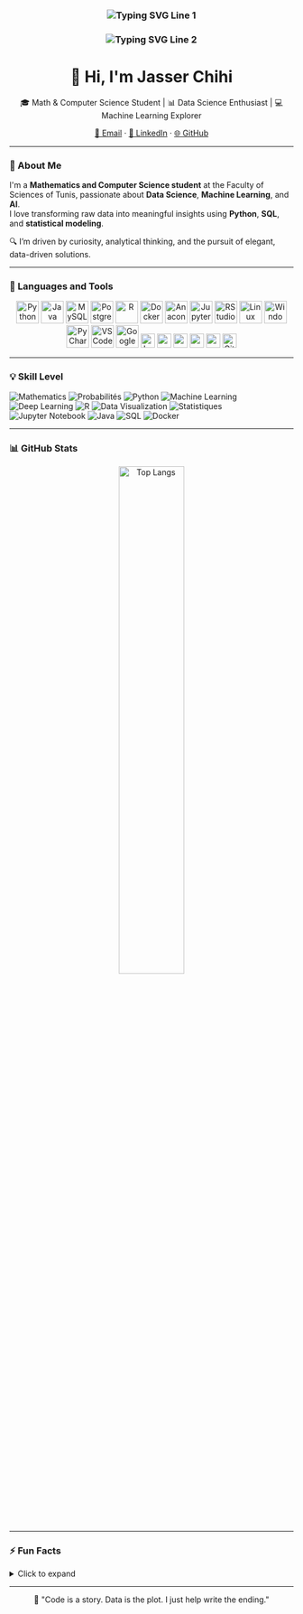 <h3 align="center">
  <img src="https://readme-typing-svg.herokuapp.com?font=Fira+Code&size=22&duration=4500&color=00BFFF&center=true&vCenter=true&width=900&height=50&lines=Aspiring+Data+Scientist+%7C+Python%2C+SQL%2C+R%2C+ML+%26+Statistical+Analysis" alt="Typing SVG Line 1" />
</h3>

<h3 align="center">
  <img src="https://readme-typing-svg.herokuapp.com?font=Fira+Code&size=22&duration=4500&color=00BFFF&center=true&vCenter=true&width=900&height=50&lines=Mathematical+Modeling+%7C+Mathematics+%26+CS+Student" alt="Typing SVG Line 2" />
</h3>

<h1 align="center">👋 Hi, I'm Jasser Chihi</h1>

<p align="center">
🎓 Math & Computer Science Student | 📊 Data Science Enthusiast | 💻 Machine Learning Explorer  
</p>

<p align="center">
  <a href="mailto:jasser.chihi@etudiant-fst.utm.tn">📧 Email</a> · 
  <a href="https://www.linkedin.com/in/jasser-chihi/">💼 LinkedIn</a> · 
  <a href="https://github.com/JasserChihi">🌐 GitHub</a>
</p>

---

### 🚀 About Me

I'm a **Mathematics and Computer Science student** at the Faculty of Sciences of Tunis, passionate about **Data Science**, **Machine Learning**, and **AI**.  
I love transforming raw data into meaningful insights using **Python**, **SQL**, and **statistical modeling**.  

🔍 I’m driven by curiosity, analytical thinking, and the pursuit of elegant, data-driven solutions.  

---

### 🧰 Languages and Tools

<p align="center">
  <img src="https://cdn.jsdelivr.net/gh/devicons/devicon/icons/python/python-original.svg" style="height:40px;" alt="Python"/>
  <img src="https://cdn.jsdelivr.net/gh/devicons/devicon/icons/java/java-original.svg" style="height:40px;" alt="Java"/>
  <img src="https://cdn.jsdelivr.net/gh/devicons/devicon/icons/mysql/mysql-original.svg" style="height:40px;" alt="MySQL"/>
  <img src="https://cdn.jsdelivr.net/gh/devicons/devicon/icons/postgresql/postgresql-original.svg" style="height:40px;" alt="PostgreSQL"/>
  <img src="https://cdn.jsdelivr.net/gh/devicons/devicon/icons/r/r-original.svg" style="height:40px;" alt="R"/>
  <img src="https://cdn.jsdelivr.net/gh/devicons/devicon/icons/docker/docker-original.svg" style="height:40px;" alt="Docker"/>
  <img src="https://cdn.jsdelivr.net/gh/devicons/devicon/icons/anaconda/anaconda-original.svg" style="height:40px;" alt="Anaconda"/>
  <img src="https://cdn.jsdelivr.net/gh/devicons/devicon/icons/jupyter/jupyter-original.svg" style="height:40px;" alt="Jupyter"/>
  <img src="https://cdn.jsdelivr.net/gh/devicons/devicon/icons/rstudio/rstudio-original.svg" style="height:40px;" alt="RStudio"/>
  <img src="https://cdn.jsdelivr.net/gh/devicons/devicon/icons/linux/linux-original.svg" style="height:40px;" alt="Linux"/>
  <img src="https://cdn.jsdelivr.net/gh/devicons/devicon/icons/windows8/windows8-original.svg" style="height:40px;" alt="Windows"/>
  <img src="https://cdn.jsdelivr.net/gh/devicons/devicon/icons/pycharm/pycharm-original.svg" style="height:40px;" alt="PyCharm"/>
  <img src="https://cdn.jsdelivr.net/gh/devicons/devicon/icons/vscode/vscode-original.svg" style="height:40px;" alt="VSCode"/>
  <img src="https://colab.research.google.com/img/colab_favicon_256px.png" style="height:40px;" alt="Google Colab"/>
  <img src="https://img.shields.io/badge/LaTeX-008080?style=for-the-badge&logo=latex&logoColor=white" style="height:25px;" alt="LaTeX"/>
  <img src="https://img.shields.io/badge/Excel-217346?style=for-the-badge&logo=microsoft-excel&logoColor=white" style="height:25px;"/>
  <img src="https://img.shields.io/badge/Word-2B579A?style=for-the-badge&logo=microsoft-word&logoColor=white" style="height:25px;"/>
  <img src="https://img.shields.io/badge/PowerPoint-B7472A?style=for-the-badge&logo=microsoft-powerpoint&logoColor=white" style="height:25px;"/>
  <img src="https://img.shields.io/badge/Canva-00C4CC?style=for-the-badge&logo=Canva&logoColor=white" style="height:25px;"/>
  <img src="https://img.shields.io/badge/GitHub-181717?style=for-the-badge&logo=github&logoColor=white" style="height:25px;" alt="GitHub"/>
</p>

---

### 💡 Skill Level

![Mathematics](https://img.shields.io/badge/Mathematics-Expert-ff0000)
![Probabilités](https://img.shields.io/badge/Probabilités-Advenced-ffa500)
![Python](https://img.shields.io/badge/Python-Advanced-ffa500?logo=python&logoColor=white)
![Machine Learning](https://img.shields.io/badge/Machine%20Learning-Advanced-ffa500)
![Deep Learning](https://img.shields.io/badge/Deep%20Learning-Intermediate-228B22)
![R](https://img.shields.io/badge/R-Advanced-ffa500?logo=r)
![Data Visualization](https://img.shields.io/badge/Data%20Visualization-Advanced-ffa500)
![Statistiques](https://img.shields.io/badge/Statistiques-Advanced-ffa500)
![Jupyter Notebook](https://img.shields.io/badge/Jupyter_Notebook-Advanced-ffa500?logo=jupyter&logoColor=white)
![Java](https://img.shields.io/badge/Java-Intermediate-228B22?logo=java&logoColor=white)
![SQL](https://img.shields.io/badge/SQL-Intermediate-228B22?logo=mysql)
![Docker](https://img.shields.io/badge/Docker-Intermediate-228B22?logo=docker)

---

### 📊 GitHub Stats

<p align="center">
  <img src="https://github-readme-stats.vercel.app/api/top-langs/?username=JasserChihi&layout=compact&langs_count=8&theme=tokyonight&hide_border=true" alt="Top Langs" width="48%" />
</p>

---

### ⚡ Fun Facts

<details>
<summary>Click to expand</summary>

- 🎨 I enjoy designing visuals with **Canva** and **Figma**  
- ⚽ Football fan, 🎮 strategy game enthusiast, 🤖 AI learner  
- 🌍 I speak Arabic (native), French, and English  

</details>

---

<p align="center">
🧭 "Code is a story. Data is the plot. I just help write the ending."
</p>
